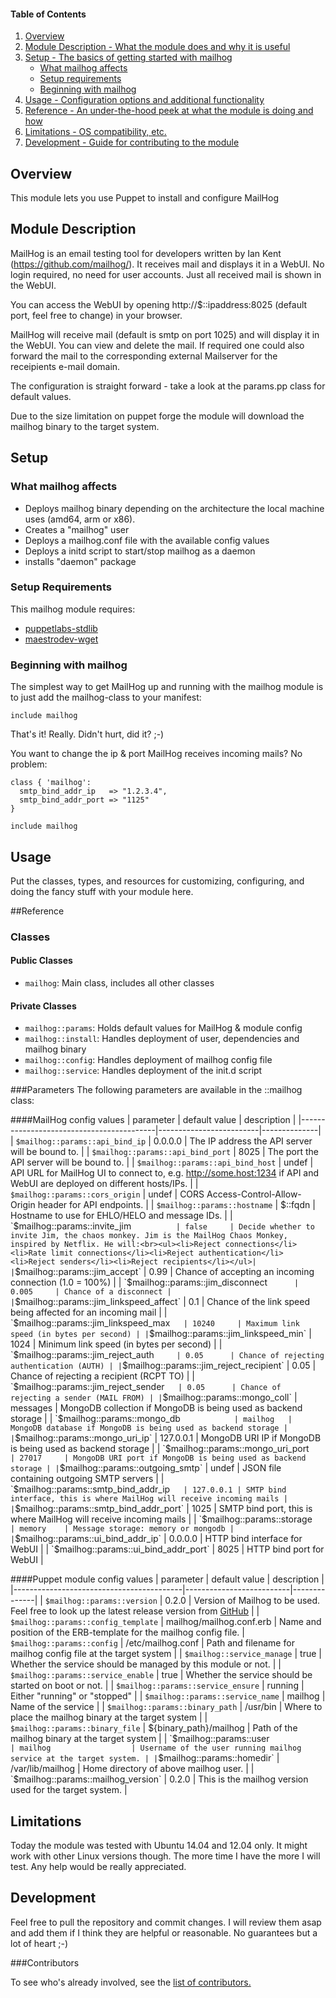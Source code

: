 #### Table of Contents

1. [Overview](#overview)
2. [Module Description - What the module does and why it is useful](#module-description)
3. [Setup - The basics of getting started with mailhog](#setup)
    * [What mailhog affects](#what-mailhog-affects)
    * [Setup requirements](#setup-requirements)
    * [Beginning with mailhog](#beginning-with-mailhog)
4. [Usage - Configuration options and additional functionality](#usage)
5. [Reference - An under-the-hood peek at what the module is doing and how](#reference)
5. [Limitations - OS compatibility, etc.](#limitations)
6. [Development - Guide for contributing to the module](#development)

## Overview

This module lets you use Puppet to install and configure MailHog

## Module Description

MailHog is an email testing tool for developers written by Ian Kent (https://github.com/mailhog/). It receives mail and displays it in a WebUI. No login required, no need for user accounts. Just all received mail is shown in the WebUI. 

You can access the WebUI by opening http://$::ipaddress:8025 (default port, feel free to change) in your browser. 

MailHog will receive mail (default is smtp on port 1025) and will display it in the WebUI. You can view and delete the mail. If required one could also forward the mail to the corresponding external Mailserver for the receipients e-mail domain. 

The configuration is straight forward - take a look at the params.pp class for default values.

Due to the size limitation on puppet forge the module will download the mailhog binary to the target system. 

## Setup

### What mailhog affects

* Deploys mailhog binary depending on the architecture the local machine uses (amd64, arm or x86). 
* Creates a "mailhog" user
* Deploys a mailhog.conf file with the available config values
* Deploys a initd script to start/stop mailhog as a daemon
* installs "daemon" package


### Setup Requirements

This mailhog module requires:
* [puppetlabs-stdlib](https://forge.puppetlabs.com/puppetlabs/stdlib) 
* [maestrodev-wget](https://forge.puppetlabs.com/maestrodev/wget)


### Beginning with mailhog

The simplest way to get MailHog up and running with the mailhog module is to just add the mailhog-class to your manifest:

```puppet
include mailhog
```

That's it! Really. Didn't hurt, did it? ;-)

You want to change the ip & port MailHog receives incoming mails? No problem:
```puppet
class { 'mailhog':
  smtp_bind_addr_ip   => "1.2.3.4",
  smtp_bind_addr_port => "1125"
}

include mailhog
```
## Usage

Put the classes, types, and resources for customizing, configuring, and doing the fancy stuff with your module here. 

##Reference

### Classes
#### Public Classes
* `mailhog`: Main class, includes all other classes

#### Private Classes
* `mailhog::params`:  Holds default values for MailHog & module config
* `mailhog::install`: Handles deployment of user, dependencies and mailhog binary
* `mailhog::config`:  Handles deployment of mailhog config file
* `mailhog::service`: Handles deployment of the init.d script



###Parameters
The following parameters are available in the ::mailhog class:


####MailHog config values
| parameter                                |      default value      |  description |
|------------------------------------------|-------------------------|--------------|
| `$mailhog::params::api_bind_ip`          | 0.0.0.0   | The IP address the API server will be bound to. |
| `$mailhog::params::api_bind_port`        | 8025      | The port the API server will be bound to. |
| `$mailhog::params::api_bind_host`        | undef     | API URL for MailHog UI to connect to, e.g. http://some.host:1234 if API and WebUI are deployed on different hosts/IPs. |
| `$mailhog::params::cors_origin`          | undef     | CORS Access-Control-Allow-Origin header for API endpoints. |
| `$mailhog::params::hostname`             | $::fqdn   | Hostname to use for EHLO/HELO and message IDs. |
| `$mailhog::params::invite_jim`           | false     | Decide whether to invite Jim, the chaos monkey. Jim is the MailHog Chaos Monkey, inspired by Netflix. He will:<br><ul><li>Reject connections</li><li>Rate limit connections</li><li>Reject authentication</li><li>Reject senders</li><li>Reject recipients</li></ul>|
| `$mailhog::params::jim_accept`           | 0.99      | Chance of accepting an incoming connection (1.0 = 100%) |
| `$mailhog::params::jim_disconnect`       | 0.005     | Chance of a disconnect |
| `$mailhog::params::jim_linkspeed_affect` | 0.1       | Chance of the link speed being affected for an incoming mail |
| `$mailhog::params::jim_linkspeed_max`    | 10240     | Maximum link speed (in bytes per second) |
| `$mailhog::params::jim_linkspeed_min`    | 1024      | Minimum link speed (in bytes per second) |
| `$mailhog::params::jim_reject_auth`      | 0.05      | Chance of rejecting authentication (AUTH) |
| `$mailhog::params::jim_reject_recipient` | 0.05      | Chance of rejecting a recipient (RCPT TO) |
| `$mailhog::params::jim_reject_sender`    | 0.05      | Chance of rejecting a sender (MAIL FROM) |
| `$mailhog::params::mongo_coll`           | messages  | MongoDB collection if MongoDB is being used as backend storage |
| `$mailhog::params::mongo_db`             | mailhog   | MongoDB database if MongoDB is being used as backend storage |
| `$mailhog::params::mongo_uri_ip`         | 127.0.0.1 | MongoDB URI IP if MongoDB is being used as backend storage |
| `$mailhog::params::mongo_uri_port`       | 27017     | MongoDB URI port if MongoDB is being used as backend storage |
| `$mailhog::params::outgoing_smtp`        | undef     | JSON file containing outgoing SMTP servers |
| `$mailhog::params::smtp_bind_addr_ip`    | 127.0.0.1 | SMTP bind interface, this is where MailHog will receive incoming mails |
| `$mailhog::params::smtp_bind_addr_port`  | 1025      | SMTP bind port, this is where MailHog will receive incoming mails |
| `$mailhog::params::storage`              | memory    | Message storage: memory or mongodb |
| `$mailhog::params::ui_bind_addr_ip`      | 0.0.0.0   | HTTP bind interface for WebUI |
| `$mailhog::params::ui_bind_addr_port`    | 8025      | HTTP bind port for WebUI |



####Puppet module config values
| parameter                                |      default value       |  description |
|------------------------------------------|--------------------------|--------------|
| `$mailhog::params::version`              | 0.2.0                    | Version of Mailhog to be used. Feel free to look up the latest release version from [GitHub](https://github.com/mailhog/MailHog/releases/latest) |
| `$mailhog::params::config_template`      | mailhog/mailhog.conf.erb | Name and position of the ERB-template for the mailhog config file.
| `$mailhog::params::config`               | /etc/mailhog.conf        | Path and filename for mailhog config file at the target system |
| `$mailhog::service_manage`               | true                     | Whether the service should be managed by this module or not. |
| `$mailhog::params::service_enable`       | true                     | Whether the service should be started on boot or not. |
| `$mailhog::params::service_ensure`       | running                  | Either "running" or "stopped" |
| `$mailhog::params::service_name`         | mailhog                  | Name of the service |
| `$mailhog::params::binary_path`          | /usr/bin                 | Where to place the mailhog binary at the target system |
| `$mailhog::params::binary_file`          | ${binary_path}/mailhog   | Path of the mailhog binary at the target system |
| `$mailhog::params::user`                 | mailhog                  | Username of the user running mailhog service at the target system. |
| `$mailhog::params::homedir`              | /var/lib/mailhog         | Home directory of above mailhog user. |
| `$mailhog::params::mailhog_version`      | 0.2.0                    | This is the mailhog version used for the target system. |


## Limitations

Today the module was tested with Ubuntu 14.04 and 12.04 only. It might work with other Linux versions though. The more time I have the more I will test. Any help would be really appreciated. 


## Development

Feel free to pull the repository and commit changes. I will review them asap and add them if I think they are helpful or reasonable. No guarantees but a lot of heart ;-)


###Contributors

To see who's already involved, see the [list of contributors.](https://github.com/ftaeger/ftaeger-mailhog/graphs/contributors)


